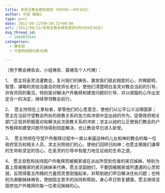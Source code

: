 ```yaml
---
title: 本周全教会祷告题目（9月9日——9月16日）
author: 守望 编辑2
type: post
date: 2012-09-12T09:50:32+00:00
url: /2012/09/12/本周全教会祷告题目9月9日9月16日/
dsq_thread_id:
  - 1980055644
categories:
  - 祷告部
  - 守望网络期刊第35期

---
```

<!--more-->（用于教会祷告会、小组祷告、晨祷及个人代祷）：

1、  愿主将圣灵浇灌教会，复兴我们的祷告，激发我们彼此相爱的心，并赐聪明、智慧、谋略的灵给治委会的牧师长老们，使他们清楚明白圣灵对教会当前的引导，并有共同的看见，特别是对解决户外敬拜和建堂问题的引导，并以顺服的心作出坚定合一的决定，继续带领教会前行。

2、  愿主怜悯在上掌权者，掌管他们的心思意念，使他们以公平公义治理国家；愿主在当前守望教会所处的政教关系的张力和冲突中显出祂的作为，促使政府相关部门正视并积极面对和解决此次政教关系的冲突；求主以祂的公正使我们教会的户外敬拜和建堂问题尽快得到彻底解决，也让教会早日进入新堂。

3、  愿主怜悯在守望户外敬拜过程中一直以来逼迫神的儿女和神的教会的每一位政府官员和相关人员，求主光照他们的心，使他们回转归向神；也愿主赐我们谦卑的生命和坚定的信心，在圣灵的引导中有能力地见证祂的生命之道。

4、 愿主安慰和扶持因户外敬拜而被搬家或在派出所受到伤害的弟兄姊妹，特别为着上周被搬家的弟兄姊妹来代祷，愿主坚固她们，不要因被搬家或所遭遇的心灵软弱，反而得着主所赐的力量而灵里刚强起来，并帮助她们早日解决住处问题；也特别为谢敏姊妹祷告，使她因主恩手的扶持和帮助，身心早日恢复健康。愿主继续坚固参加户外敬拜的每一位弟兄姊妹的心。